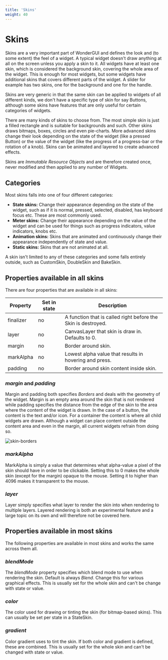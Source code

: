 ```yaml
---
title: 'Skins'
weight: 40
---
```



# Skins

Skins are a very important part of WonderGUI and defines the look and (to some extent) the feel of a widget. A typical widget doesn't draw anything at all on the screen unless you apply a skin to it. All widgets have at least one skin, which is considered the background skin, covering the whole area of the widget. This is enough for most widgets, but some widgets have additional skins that covers different parts of the widget. A slider for example has two skins, one for the background and one for the handle.

Skins are very generic in that the same skin can be applied to widgets of all different kinds, we don't have a specific type of skin for say Buttons, although some skins have features that are only useful for certain categories of widgets. 

There are many kinds of skins to choose from. The most simple skin is just a filled rectangle and is suitable for backgrounds and such. Other skins draws bitmaps, boxes, circles and even pie-charts. More advanced skins change their look depending on the state of the widget (like a pressed Button) or the value of the widget (like the progress of a progress-bar or the rotation of a knob). Skins can be animated and layered to create advanced effects.

Skins are *Immutable Resource Objects* and are therefore created once, never modified and then applied to any number of Widgets.



## Categories

Most skins falls into one of four different categories:

* **State skins:** Change their appearance depending on the state of the widget, such as if it is normal, pressed, selected, disabled, has keyboard focus etc. These are most commonly used.
* **Meter skins:** Change their appearance depending on the value of the widget and can be used for things such as progress indicators, value indicators, knobs etc.
* **Animation skins:** Skins that are animated and continuously change their appearance independently of state and value.
* **Static skins:** Skins that are not animated at all. 

A skin isn't limited to any of these categories and some falls entirely outside, such as CustomSkin, DoubleSkin and BakeSkin.



## Properties available in all skins

There are four properties that are available in all skins:

| Property  | Set in state | Description                                                  |
| --------- | ------------ | ------------------------------------------------------------ |
| finalizer | no           | A function that is called right before the Skin is destroyed. |
| layer     | no           | CanvasLayer that skin is draw in. Defaults to 0.             |
| margin    | no           | Border around skin.                                          |
| markAlpha | no           | Lowest alpha value that results in hovering and press.       |
| padding   | no           | Border around skin content inside skin.                      |

### *margin* and *padding*

Margin and padding both specifies *Borders* and deals with the geometry of the widget. Margin is an empty area around the skin that is not rendered while padding specifies the distance from the edge of the skin to the area where the content of the widget is drawn. In the case of a button, the content is the text and/or icon. For a container the content is where all child widgets are drawn. Although a widget can place content outside the content area and even in the margin, all current widgets refrain from doing so.

![skin-borders](/docs/manual/skin-borders.png)

### *markAlpha*

MarkAlpha is simply a value that determines what alpha-value a pixel of the skin should have in order to be clickable. Setting this to 0 makes the whole skin (except for the margin) opaque to the mouse. Setting it to higher than 4096 makes it transparent to the mouse.

### *layer*

Layer simply specifies what layer to render the skin into when rendering to multiple layers. Layered rendering is both an experimental feature and a large topic on its own and will therefore not be covered here.



## Properties available in most skins

The following properties are available in most skins and works the same across them all.

### *blendMode*

The *blendMode* property specifies which blend mode to use when rendering the skin. Default is always *Blend*. Change this for various graphical effects. This is usually set for the whole skin and can't be  change with state or value.

### *color*

The color used for drawing or tinting the skin (for bitmap-based skins). This can usually be set per state in a StateSkin.

### *gradient*

Color gradient uses to tint the skin. If both color and gradient is defined, these are combined. This is usually set for the whole skin and can't be changed with state or value.



